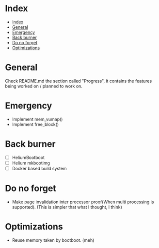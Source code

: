 # Index
- [Index](#index)
- [General](#general)
- [Emergency](#emergency)
- [Back burner](#back-burner)
- [Do no forget](#do-no-forget)
- [Optimizations](#optimizations)

# General
Check README.md the section called "Progress", it contains the features being
worked on / planned to work on.

# Emergency
* Implement mem_vumap()
* Implement free_block()

# Back burner
* [ ] HeliumBootboot
* [ ] Helium mkbootimg
* [ ] Docker based build system

# Do no forget
* Make page invalidation inter processor proof(When multi processing is
  supported). (This is simpler that what I thought, I think)

# Optimizations
* Reuse memory taken by bootboot. (meh)
